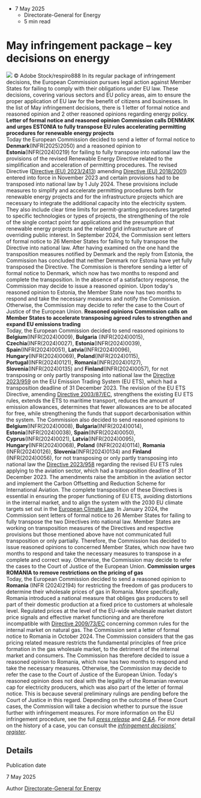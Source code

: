 * 7 May 2025
  * Directorate-General for Energy
  * 5 min read


# May infringement package – key decisions on energy
![](https://energy.ec.europa.eu/sites/default/files/styles/oe_theme_medium_no_crop/public/2023-11/October%20infringement%20package%20%E2%80%93%20key%20decisions%20on%20energy.png?itok=tZBOaBnu)
© Adobe Stock/respiro888
In its regular package of infringement decisions, the European Commission pursues legal action against Member States for failing to comply with their obligations under EU law. These decisions, covering various sectors and EU policy areas, aim to ensure the proper application of EU law for the benefit of citizens and businesses.
In the list of May infringement decisions, there is 1 letter of formal notice and reasoned opinion and 2 other reasoned opinions regarding energy policy. 
__Letter of formal notice and reasoned opinion__
**Commission calls DENMARK and urges ESTONIA to fully transpose EU rules accelerating permitting procedures for renewable energy projects**  
Today the European Commission decided to send a letter of formal notice to **Denmark**(INFR(2025)2050) and a reasoned opinion to **Estonia**(INFR(2024)0219) for failing to fully transpose into national law the provisions of the revised Renewable Energy Directive related to the simplification and acceleration of permitting procedures. The revised Directive ([Directive (EU) 2023/2413](https://eur-lex.europa.eu/eli/dir/2023/2413/oj)) amending [Directive (EU) 2018/2001](https://eur-lex.europa.eu/legal-content/EN/TXT/?uri=uriserv:OJ.L_.2018.328.01.0082.01.ENG#:~:text=DIRECTIVE%20\(EU\)%202018/2001%20OF%20THE%20EUROPEAN%20PARLIAMENT%20AND%20OF%20THE)) entered into force in November 2023 and certain provisions had to be transposed into national law by 1 July 2024. These provisions include measures to simplify and accelerate permitting procedures both for renewable energy projects and for the infrastructure projects which are necessary to integrate the additional capacity into the electricity system. They also include clear time limits for permit-granting procedures targeted to specific technologies or types of projects, the strengthening of the role of the single contact point for applications and the presumption that renewable energy projects and the related grid infrastructure are of overriding public interest. In September 2024, the Commission sent letters of formal notice to 26 Member States for failing to fully transpose the Directive into national law. After having examined on the one hand the transposition measures notified by Denmark and the reply from Estonia, the Commission has concluded that neither Denmark nor Estonia have yet fully transposed the Directive. The Commission is therefore sending a letter of formal notice to Denmark, which now has two months to respond and complete the transposition. In the absence of a satisfactory response, the Commission may decide to issue a reasoned opinion. Upon today's reasoned opinion to Estonia, the Member State now has two months to respond and take the necessary measures and notify the Commission. Otherwise, the Commission may decide to refer the case to the Court of Justice of the European Union.
__Reasoned opinions__
**Commission calls on Member States to accelerate transposing agreed rules to strengthen and expand EU emissions trading**  
Today, the European Commission decided to send reasoned opinions to **Belgium**(INFR(2024)0009), **Bulgaria** (INFR(2024)0015), **Czechia**(INFR(2024)0027), **Estonia**(INFR(2024)0039), **Spain**(INFR(2024)0051), **Latvia**(INFR(2024)0096), **Hungary**(INFR(2024)0069), **Poland**(INFR(2024)0115), **Portugal**(INFR(2024)0121), **Romania**(INFR(2024)0127), **Slovenia**(INFR(2024)0135) and **Finland**(INFR(2024)0057), for not transposing or only partly transposing into national law the [Directive 2023/959](https://eur-lex.europa.eu/eli/dir/2023/959/oj) on the EU Emission Trading System (EU ETS), which had a transposition deadline of 31 December 2023. The revision of the EU ETS Directive, amending [Directive 2003/87/EC](https://eur-lex.europa.eu/legal-content/EN/TXT/?uri=CELEX%3A02003L0087-20230605), strengthens the existing EU ETS rules, extends the ETS to maritime transport, reduces the amount of emission allowances, determines that fewer allowances are to be allocated for free, while strengthening the funds that support decarbonisation within the system. The Commission also decided to send reasoned opinions to **Belgium**(INFR(2024)0008), **Bulgaria**(INFR(2024)0014), **Estonia**(INFR(2024)0038), **Spain**(INFR(2024)0050), **Cyprus**(INFR(2024)0021), **Latvia**(INFR(2024)0095), **Hungary**(INFR(2024)0068), **Poland** (INFR(2024)0114), **Romania** (INFR(2024)0126), **Slovenia**(INFR(2024)0134) and **Finland** (INFR(2024)0056), for not transposing or only partly transposing into national law the [Directive 2023/958](http://data.europa.eu/eli/dir/2023/958/oj) regarding the revised EU ETS rules applying to the aviation sector, which had a transposition deadline of 31 December 2023. The amendments raise the ambition in the aviation sector and implement the Carbon Offsetting and Reduction Scheme for International Aviation. The complete transposition of these Directives is essential in ensuring the proper functioning of EU ETS, avoiding distortions in the internal market, and to align the system with the 2030 EU climate targets set out in the [European Climate Law](https://climate.ec.europa.eu/eu-action/european-climate-law_en). In January 2024, the Commission sent letters of formal notice to 26 Member States for failing to fully transpose the two Directives into national law. Member States are working on transposition measures of the Directives and respective provisions but those mentioned above have not communicated full transposition or only partially. Therefore, the Commission has decided to issue reasoned opinions to concerned Member States, which now have two months to respond and take the necessary measures to transpose in a complete and correct way. Otherwise, the Commission may decide to refer the cases to the Court of Justice of the European Union.
**Commission urges ROMANIA to remove restrictions on the pricing of gas**  
Today, the European Commission decided to send a reasoned opinion to **Romania** (INFR (2024)2194) for restricting the freedom of gas producers to determine their wholesale prices of gas in Romania. More specifically, Romania introduced a national measure that obliges gas producers to sell part of their domestic production at a fixed price to customers at wholesale level. Regulated prices at the level of the EU-wide wholesale market distort price signals and effective market functioning and are therefore incompatible with [Directive 2009/73/EC](https://eur-lex.europa.eu/legal-content/EN/TXT/?uri=celex%3A32009L0073) concerning common rules for the internal market on natural gas. The Commission sent a letter of formal notice to Romania in October 2024. The Commission considers that the gas pricing related measure restricts the fundamental principles of free price formation in the gas wholesale market, to the detriment of the internal market and consumers. The Commission has therefore decided to issue a reasoned opinion to Romania, which now has two months to respond and take the necessary measures. Otherwise, the Commission may decide to refer the case to the Court of Justice of the European Union. Today's reasoned opinion does not deal with the legality of the Romanian revenue cap for electricity producers, which was also part of the letter of formal notice. This is because several preliminary rulings are pending before the Court of Justice in this regard. Depending on the outcome of these Court cases, the Commission will take a decision whether to pursue the issue further with infringement measures.
For more information on the EU infringement procedure, see the full [ _press release_](https://ec.europa.eu/commission/presscorner/detail/en/inf_25_982#_blank) and [ _Q &A_](https://ec.europa.eu/commission/presscorner/detail/en/MEMO_12_12). For more detail on the history of a case, you can consult the [ _infringement decisions' register_](http://ec.europa.eu/atwork/applying-eu-law/infringements-proceedings/infringement_decisions/?lang_code=en).
## Details 

Publication date
    
7 May 2025 

Author
    [Directorate-General for Energy](https://commission.europa.eu/about/departments-and-executive-agencies/energy_en)
